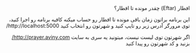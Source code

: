 <html dir="rtl">
  <body>
افطار (Eftar)
چقدر مونده تا افطار؟

این برنامه براتون زمان باقی مونده تا افطار رو حساب میکنه
کافیه برنامه رو اجرا کنید، توی مرورگر آدرس زیر رو تایپ کنید
و شهرتون رو انتخاب کنید
http://localhost:5000/

اگر شهرتون توی لیست نیست، میتونید یه سری به سایت http://prayer.aviny.com/ بزنید و کد شهرتون رو پیدا کنید
  </body>
</html>
